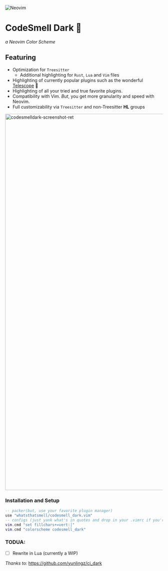 ![Neovim](https://img.shields.io/badge/editor-Neovim-green?logo=neovim&style=plastic)

# CodeSmell Dark     💩
_a Neovim Color Scheme_

## Featuring
- Optimization for `Treesitter`
  - Additional highlighting for `Rust`, `Lua` and `Vim` files
- Highlighting of currently popular plugins such as the wonderful [Telescope](https://github.com/nvim-telescope/telescope.nvim) 🔭
- Highlighting of all your tried and true favorite plugins.
- Compatibility with Vim. _But_, you get more granularity and speed with Neovim.
- Full customizability via `Treesitter` and non-Treesitter **HL** groups

<img width="1203" alt="codesmelldark-screenshot-ret" src="https://user-images.githubusercontent.com/8049061/129188249-796db6a1-73fb-49ac-94ab-819574eab984.png">


### Installation and Setup

```lua
-- packer(but, use your favorite plugin manager)
use "whatsthatsmell/codesmell_dark.vim"
-- configs (just yank what's in quotes and drop in your .vimrc if you're not Lua'd yet)
vim.cmd "set fillchars+=vert:│"
vim.cmd "colorscheme codesmell_dark"
```

### TODUA:
- [ ] Rewrite in Lua (currently a WIP)

_Thanks to:_ https://github.com/yunlingz/ci_dark
